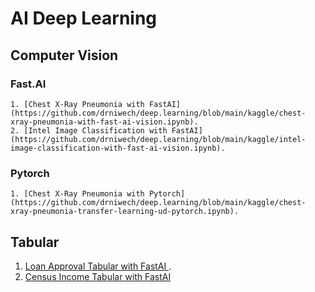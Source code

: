 # AI Deep Learning

## Computer Vision
  ### Fast.AI
    1. [Chest X-Ray Pneumonia with FastAI](https://github.com/drniwech/deep.learning/blob/main/kaggle/chest-xray-pneumonia-with-fast-ai-vision.ipynb). 
    2. [Intel Image Classification with FastAI](https://github.com/drniwech/deep.learning/blob/main/kaggle/intel-image-classification-with-fast-ai-vision.ipynb). 
### Pytorch
    1. [Chest X-Ray Pneumonia with Pytorch] (https://github.com/drniwech/deep.learning/blob/main/kaggle/chest-xray-pneumonia-transfer-learning-ud-pytorch.ipynb). 

## Tabular
  1. [Loan Approval Tabular with FastAI ](https://github.com/drniwech/deep.learning/blob/main/kaggle/loan-approval-tabular-model-with-fast-ai.ipynb). 
  2. [Census Income Tabular with FastAI](https://github.com/drniwech/deep.learning/blob/main/kaggle/census-income-tabular-model-fast-ai.ipynb)
